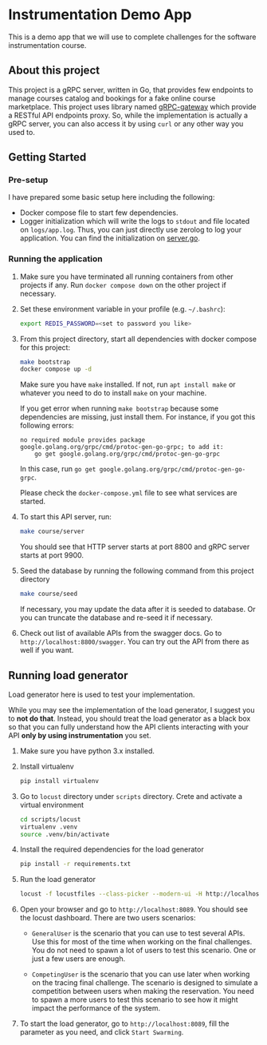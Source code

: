 # Instrumentation Demo App

This is a demo app that we will use to complete challenges for the software instrumentation course.

## About this project

This project is a gRPC server, written in Go, that provides few endpoints to manage courses catalog and bookings for a fake online course marketplace. This project uses library named [gRPC-gateway](https://github.com/grpc-ecosystem/grpc-gateway) which provide a RESTful API endpoints proxy. So, while the implementation is actually a gRPC server, you can also access it by using `curl` or any other way you used to.

## Getting Started

### Pre-setup

I have prepared some basic setup here including the following:

* Docker compose file to start few dependencies.
* Logger initialization which will write the logs to `stdout` and file located on `logs/app.log`. Thus, you can just directly use zerolog to log your application. You can find the initialization on [server.go](./cmd/course/commands/server.go#L51).

### Running the application

1. Make sure you have terminated all running containers from other projects if any. Run `docker compose down` on the other project if necessary.

1. Set these environment variable in your profile (e.g. `~/.bashrc`):

    ```bash
    export REDIS_PASSWORD=<set to password you like>
    ```

1. From this project directory, start all dependencies with docker compose for this project:

    ```bash
    make bootstrap
    docker compose up -d
    ```

    Make sure you have `make` installed. If not, run `apt install make` or whatever you need to do to install `make` on your machine.
    
    If you get error when running `make bootstrap` because some dependencies are missing, just install them. For instance, if you got this following errors:

    ```
    no required module provides package google.golang.org/grpc/cmd/protoc-gen-go-grpc; to add it:
        go get google.golang.org/grpc/cmd/protoc-gen-go-grpc
    ```

    In this case, run `go get google.golang.org/grpc/cmd/protoc-gen-go-grpc`.

    Please check the `docker-compose.yml` file to see what services are started.

1. To start this API server, run:

    ```bash
    make course/server
    ```
    
    You should see that HTTP server starts at port 8800 and gRPC server starts at port 9900.

1. Seed the database by running the following command from this project directory

    ```bash
    make course/seed
    ```

    If necessary, you may update the data after it is seeded to database. Or you can truncate the database and re-seed it if necessary.

1. Check out list of available APIs from the swagger docs. Go to `http://localhost:8800/swagger`. You can try out the API from there as well if you want.

## Running load generator

Load generator here is used to test your implementation. 

While you may see the implementation of the load generator, I suggest you to **not do that**. Instead, you should treat the load generator as a black box so that you can fully understand how the API clients interacting with your API **only by using instrumentation** you set.

1. Make sure you have python 3.x installed. 

1. Install virtualenv

    ```bash
    pip install virtualenv
    ```

1. Go to `locust` directory under `scripts` directory. Crete and activate a virtual environment

    ```bash
    cd scripts/locust
    virtualenv .venv
    source .venv/bin/activate
    ```

1. Install the required dependencies for the load generator

    ```bash
    pip install -r requirements.txt
    ```

1. Run the load generator

    ```bash
    locust -f locustfiles --class-picker --modern-ui -H http://localhost:8800
    ```    

1. Open your browser and go to `http://localhost:8089`. You should see the locust dashboard. There are two users scenarios:

    * `GeneralUser` is the scenario that you can use to test several APIs. Use this for most of the time when working on the final challenges. You do not need to spawn a lot of users to test this scenario. One or just a few users are enough.

    * `CompetingUser` is the scenario that you can use later when working on the tracing final challenge. The scenario is designed to simulate a competition between users when making the reservation. You need to spawn a more users to test this scenario to see how it might impact the performance of the system.

1. To start the load generator, go to `http://localhost:8089`, fill the parameter as you need, and click `Start Swarming`.